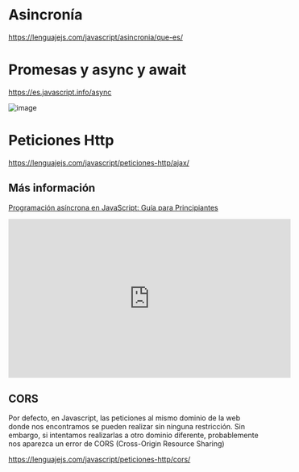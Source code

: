 # Asincronía

https://lenguajejs.com/javascript/asincronia/que-es/

# Promesas y async y await

https://es.javascript.info/async

![image](https://github.com/profeMelola/LM-09-2023-24/assets/91023374/1381ea90-04d2-411b-9e23-cd5fe10e2b2f)

# Peticiones Http

https://lenguajejs.com/javascript/peticiones-http/ajax/


## Más información

<a href="https://www.freecodecamp.org/espanol/news/programacion-asincrona-en-javascript-guia-para-principiantes/#:~:text=En%20resumen%2C%20la%20programaci%C3%B3n%20as%C3%ADncrona,%2C%20async%2Fawait%20y%20promesas.">Programación asíncrona en JavaScript: Guía para Principiantes</a>

<iframe width="560" height="315" src="https://www.youtube.com/embed/6O8ax3JYboc?si=1NbefJb9NuBaJNWh" title="YouTube video player" frameborder="0" allow="accelerometer; autoplay; clipboard-write; encrypted-media; gyroscope; picture-in-picture; web-share" referrerpolicy="strict-origin-when-cross-origin" allowfullscreen></iframe>

## CORS

Por defecto, en Javascript, las peticiones al mismo dominio de la web donde nos encontramos se pueden realizar sin ninguna restricción. Sin embargo, si intentamos realizarlas a otro dominio diferente, probablemente nos aparezca un error de CORS (Cross-Origin Resource Sharing) 
 
https://lenguajejs.com/javascript/peticiones-http/cors/


